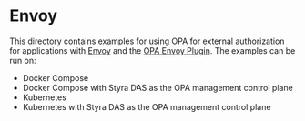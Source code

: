# Envoy

This directory contains examples for using OPA for external authorization for applications with [Envoy](https://www.envoyproxy.io) and the [OPA Envoy Plugin](https://github.com/open-policy-agent/opa-envoy-plugin). The examples can be run on:
* Docker Compose
* Docker Compose with Styra DAS as the OPA management control plane
* Kubernetes
* Kubernetes with Styra DAS as the OPA management control plane
